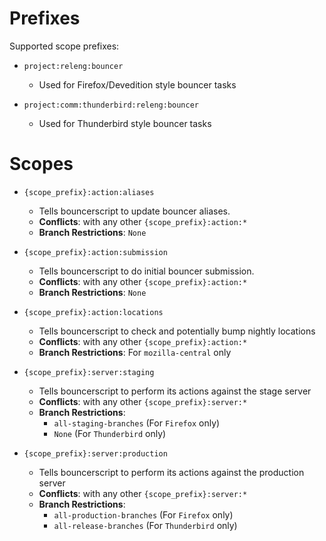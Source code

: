 # Prefixes
Supported scope prefixes:
* `project:releng:bouncer`
  * Used for Firefox/Devedition style bouncer tasks

* `project:comm:thunderbird:releng:bouncer`
  * Used for Thunderbird style bouncer tasks


# Scopes
* `{scope_prefix}:action:aliases`
  * Tells bouncerscript to update bouncer aliases.
  * **Conflicts**: with any other `{scope_prefix}:action:*`
  * **Branch Restrictions**: `None`

* `{scope_prefix}:action:submission`
  * Tells bouncerscript to do initial bouncer submission.
  * **Conflicts**: with any other `{scope_prefix}:action:*`
  * **Branch Restrictions**: `None`

* `{scope_prefix}:action:locations`
  * Tells bouncerscript to check and potentially bump nightly locations
  * **Conflicts**: with any other `{scope_prefix}:action:*`
  * **Branch Restrictions**: For `mozilla-central` only

* `{scope_prefix}:server:staging`
  * Tells bouncerscript to perform its actions against the stage server
  * **Conflicts**: with any other `{scope_prefix}:server:*`
  * **Branch Restrictions**:
    * `all-staging-branches` (For `Firefox` only)
    * `None` (For `Thunderbird` only)

* `{scope_prefix}:server:production`
  * Tells bouncerscript to perform its actions against the production server
  * **Conflicts**: with any other `{scope_prefix}:server:*`
  * **Branch Restrictions**:
    * `all-production-branches` (For `Firefox` only)
    * `all-release-branches` (For `Thunderbird` only)
